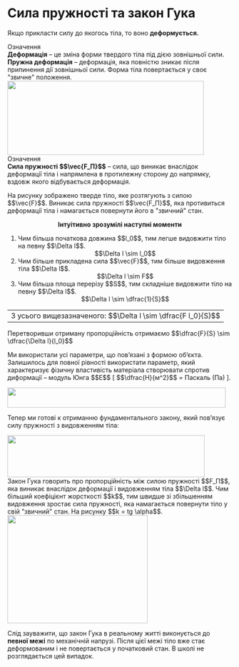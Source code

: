 # Сила пружностi та закон Гука

Якщо прикласти силу до якогось тiла, то воно <span class="p1"><b>деформується.</b></span>

<div class="eoz-wrap">
<span class="eoz">Означення</span>
<div class="eoz-text">
<div class="space"><b>Деформацiя</b> – це змiна форми твердого тiла пiд дiєю зовнiшньої сили.</div>
<div class="space"><b>Пружна деформацiя</b> – деформацiя, яка повнiстю зникає пiсля припинення дiї зовнiшньої сили. Форма тiла повертається у своє "звичне" положення.</div>
</div>
</div>

<div class="space"><img class="image" width="440" height="166" src="https://rawgit.com/chudaol/ed-era-book-physics/master/images/chapter_4/18.png">

<div class="eoz-wrap">
<span class="eoz">Означення</span>
<div class="eoz-text">
<b>Сила пружностi $$\vec{F_П}$$</b> – сила, що виникає внаслiдок деформацiї тiла i напрямлена в протилежну сторону до напрямку, вздовж якого вiдбувається деформацiя.
</div>
</div>

<div class="space"><p class="p3">На рисунку зображено тверде тiло, яке розтягують з силою $$\vec{F}$$. Виникає сила пружностi $$\vec{F_П}$$, яка противиться деформацiї тiла i намагається повернути його в "звичний" стан.</p></div>

<div class="space" align="center"><span class="p1"><b>Iнтуiтивно зрозумiлi наступнi моменти</b></span></div>
<ol>
<li>
<div class="space">Чим бiльша початкова довжина $$l_0$$, тим легше видовжити тiло на певну $$\Delta l$$.</div>
<div class="space" align="center">$$\Delta l \sim l_0$$</div>
</li>
<li>
<div class="space">Чим бiльше прикладена сила $$\vec{F}$$, тим бiльше видовження тiла $$\Delta l$$.</div>
<div class="space" align="center">$$\Delta l \sim F$$</div>
</li>
<li>
<div class="space">Чим бiльша площа перерiзу $$S$$, тим складнiше видовжити тiло на певну $$\Delta l$$.</div>
<div class="space" align="center">$$\Delta l \sim \dfrac{1}{S}$$</div>
</li>
</ol>

<div class="centered-table-wrapper">
<table class="centered-table">
<tr class="eq">
<td class="eq">
<p1><span class="p1">З усього вищезазначеного: $$\Delta l \sim \dfrac{F l_0}{S}$$</span></p1>
</td>
</tr>
</table></div>

<div class="space"><p class="p3">Перетворивши отриману пропорцiйнiсть отримаємо $$\dfrac{F}{S} \sim \dfrac{\Delta l}{l_0}$$</p></div>

<div class="space"><p class="p3">Ми використали усi параметри, що пов’язанi з формою об’єкта. Залишилось для повної рiвностi використати параметр, який характеризує фiзичну властивiсть матерiала створювати спротив диформацiї – модуль Юнга $$E$$ [ $$\dfrac{Н}{м^2}$$ = Паскаль (Па) ].</p></div>

<div class="space"><img class="image" width="489" height="45" src="https://rawgit.com/chudaol/ed-era-book-physics/master/images/chapter_4/19.png"></div>

<div class="space"><p class="p3">Тепер ми готовi к отриманню фундаментального закону, який пов’язує силу пружностi з видовженням тiла:</p></div>

<div class="space"><img class="image" width="442" height="94" src="https://rawgit.com/chudaol/ed-era-book-physics/master/images/chapter_4/20.png"></div>

<div class="space">Закон Гука говорить про пропорцiйнiсть мiж силою пружностi $$F_П$$, яка виникає внаслiдок деформацiї i видовженням тiла $$\Delta l$$. Чим бiльший коефiцiєнт жорсткостi $$k$$, тим швидше зi збiльшенням видовження зростає сила пружностi, яка намагається повернути тiло у свiй "звичний" стан. На рисунку $$k = tg \alpha$$.</div>

<div class="space"><img class="image" width="314" height="242" src="https://rawgit.com/chudaol/ed-era-book-physics/master/images/chapter_4/21.png"></div>

Слiд зауважити, що закон Гука в реальному життi виконується до <b>певної межi</b> по механiчнiй напрузi. Пiсля цiєї межi тiло вже стає деформованим i не повертається у початковий стан. В школi не розглядається цей випадок.

